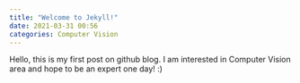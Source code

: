 ```yaml
---
title: "Welcome to Jekyll!"
date: 2021-03-31 00:56
categories: Computer Vision
---
```


Hello, this is my first post on github blog. 
I am interested in Computer Vision area and hope to be an expert one day! :)
